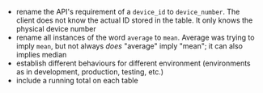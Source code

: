 - rename the API's requirement of a `device_id` to `device_number`. The client does not know the actual ID stored in the table. It only knows the physical device number
- rename all instances of the word `average` to `mean`. Average was trying to imply `mean`, but not always *does* "average" imply "mean"; it can also implies median
- establish different behaviours for different environment (environments as in development, production, testing, etc.)
- include a running total on each table